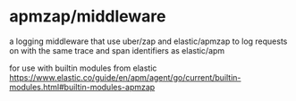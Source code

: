 apmzap/middleware
===
a logging middleware that use uber/zap and elastic/apmzap to log requests on with the same trace and span identifiers as elastic/apm

for use with builtin modules from elastic
https://www.elastic.co/guide/en/apm/agent/go/current/builtin-modules.html#builtin-modules-apmzap

